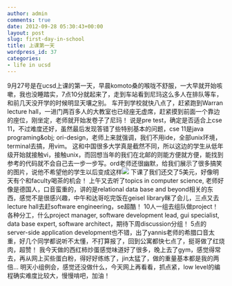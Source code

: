```yaml
---
author: admin
comments: true
date: 2012-09-28 05:30:43+00:00
layout: post
slug: first-day-in-school
title: 上课第一天
wordpress_id: 37
categories:
- life in ucsd
---
```


9月27号是在ucsd上课的第一天，早晨komoto桑的喉咙不舒服，一大早就开始咳嗽，我也没睡踏实，7点10分就起来了，走到车站看到尼玛这么多人在排队等车，和前几天没开学的时候明显天壤之别。 车开到学校就快八点了，赶紧跑到Warran lecture hall，一进门两百多人的大教室也已经座无虚席，赶紧摸到前面一个靠边的座位，刚坐定，老师就开始发卷子了尼玛！ 说是pre test，确定是否适合上cse 11，不过难度还好，虽然最后发现答错了些特别基本的问题，cse 11是java programing&obj; ori-design，老师上来就强调，我们不用ide，全部unix环境，terminal去搞，用vim。 这和中国很多大学真是截然不同，所以这边的学生从低年级开始就接触vi，接触unix，而回想当年的我们在北邮的则能方便就方便，能找到参考的代码就不会自己去一步一步写。ord老师还很幽默，给我们展示了很多搞笑的图片，说他不希望他的学生以后变成这样[![](http://www.arc-trooper.com/wp-content/uploads/2012/09/super-computer-nerd.jpeg)](http://www.arc-trooper.com/wp-content/uploads/2012/09/super-computer-nerd.jpeg) 下课了我们还交了5美元，好像明天有个和faculty喝茶的机会！ 上午又去听了topics in computer science, 老师好像是德国人，口音蛮重的，讲的是relational data base and beyond相关的东西，感觉不是很感兴趣，中午和达哥吃完饭在geisel library眯了会儿，三点又去lecture hall去赶software engineering，se超酷！ 10人一组去组队做project！ 各种分工，什么project manager, software development lead, gui specialist, data base expert, software architect，期待下周discussion分组！ 5点的server-side application development也不错，出了yannis老师的希腊口音太重，好几个同学都说听不太懂，不打算报了，回到公寓都快七点了，挺哥做了红烧肉，超赞！ 我今天做的西红柿炒蛋感觉味道好了很多，晚上去了gym，感觉得常去，再从网上买些蛋白粉，得好好练练了，jin太猛了，做的重量基本都是我的两倍... 明天小组例会，感觉还没做什么，今天网上再看看，抓点紧，low level的编程确实难度比较大，慢慢啃吧，加油！
